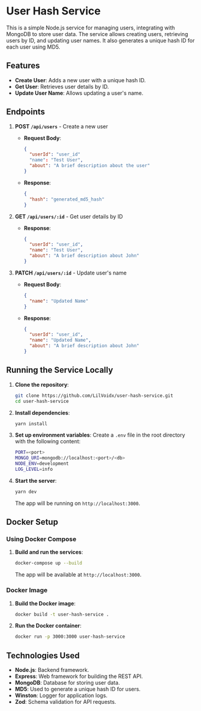 
# User Hash Service

This is a simple Node.js service for managing users, integrating with MongoDB to store user data. The service allows creating users, retrieving users by ID, and updating user names. It also generates a unique hash ID for each user using MD5.

## Features
- **Create User**: Adds a new user with a unique hash ID.
- **Get User**: Retrieves user details by ID.
- **Update User Name**: Allows updating a user's name.

## Endpoints

1. **POST `/api/users`** - Create a new user
   - **Request Body**:
     ```json
     {
       "userId": "user_id"
       "name": "Test User",
       "about": "A brief description about the user"
     }
     ```
   - **Response**:
     ```json
     {
       "hash": "generated_md5_hash"
     }
     ```

2. **GET `/api/users/:id`** - Get user details by ID
   - **Response**:
     ```json
     {
       "userId": "user_id",
       "name": "Test User",
       "about": "A brief description about John"
     }
     ```

3. **PATCH `/api/users/:id`** - Update user's name
   - **Request Body**:
     ```json
     {
       "name": "Updated Name"
     }
     ```
   - **Response**:
     ```json
     {
       "userId": "user_id",
       "name": "Updated Name",
       "about": "A brief description about John"
     }
     ```

## Running the Service Locally

1. **Clone the repository**:
   ```bash
   git clone https://github.com/LilVoidx/user-hash-service.git
   cd user-hash-service
   ```

2. **Install dependencies**:
   ```bash
   yarn install
   ```

3. **Set up environment variables**:
   Create a `.env` file in the root directory with the following content:
   ```bash
   PORT=<port>
   MONGO_URI=mongodb://localhost:<port>/<db>
   NODE_ENV=development
   LOG_LEVEL=info
   ```

4. **Start the server**:
   ```bash
   yarn dev
   ```

   The app will be running on `http://localhost:3000`.

## Docker Setup

### Using Docker Compose

1. **Build and run the services**:
   ```bash
   docker-compose up --build
   ```

   The app will be available at `http://localhost:3000`.

### Docker Image

1. **Build the Docker image**:
   ```bash
   docker build -t user-hash-service .
   ```

2. **Run the Docker container**:
   ```bash
   docker run -p 3000:3000 user-hash-service
   ```

## Technologies Used
- **Node.js**: Backend framework.
- **Express**: Web framework for building the REST API.
- **MongoDB**: Database for storing user data.
- **MD5**: Used to generate a unique hash ID for users.
- **Winston**: Logger for application logs.
- **Zod**: Schema validation for API requests.
